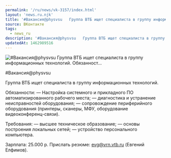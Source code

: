 ```yaml
---
permalink: '/ru/news/vk-3157/index.html'
layout: 'news.ru.njk'
title: '#Вакансия@physvsu   Группа ВТБ ищет специалиста в группу информационных технологий. Обязанност'
source: ВКонтакте
tags:
  - news_ru
description: '#Вакансия@physvsu   Группа ВТБ ищет специалиста в группу информационных технологий. Обязанност…'
updatedAt: 1462989516
---
```

![#Вакансия@physvsu   Группа ВТБ ищет специалиста в группу информационных технологий. Обязанност…](https://sun9-32.userapi.com/impf/c631527/v631527484/2ecbe/XIKxoTUV1Mk.jpg?size=900x600&quality=96&proxy=1&sign=22921593f6a4594ec7a99941aaf5273d&c_uniq_tag=dOIYPkePxZbvC9GtlzkiThyGWHLuOLU6nZYwCkgF1xg&type=album)

#Вакансия@physvsu

Группа ВТБ ищет специалиста в группу информационных технологий.

Обязанности:
— Настройка системного и прикладного ПО автоматизированного рабочего места;
— диагностика и устранение неисправностей оборудования;
— сопровождение периферийного оборудования (принтеры, сканеры, МФУ, оборудование видеоконференц-связи).

Требования:
— высшее техническое образование;
— основы построения локальных сетей;
— устройство персонального компьютера.

Зарплата: 25.000 р.
Прислать резюме: evg@vrn.vtb.ru (Евгений Елфимов).
